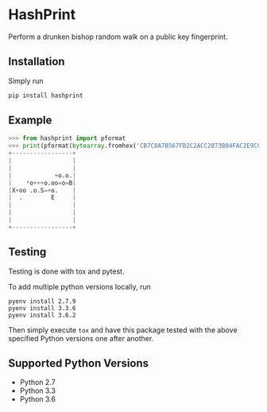 # HashPrint

Perform a drunken bishop random walk on a public key fingerprint.

## Installation

Simply run

```bash
pip install hashprint
```

## Example

```python
>>> from hashprint import pformat
>>> print(pformat(bytearray.fromhex('CB7C8A7B567FB2C2ACC2873B04FAC2E9CC21424A')))
+-----------------+
|                 |
|                 |
|            +o.o.|
|    *o+++o.oo=o=B|
|X+oo .o.S=+o.    |
|  .        E     |
|                 |
|                 |
|                 |
+-----------------+
```

## Testing

Testing is done with tox and pytest.

To add multiple python versions locally, run

```
pyenv install 2.7.9
pyenv install 3.3.6
pyenv install 3.6.2
```

Then simply execute `tox` and have this package tested with the above specified
Python versions one after another.

## Supported Python Versions

- Python 2.7
- Python 3.3
- Python 3.6
